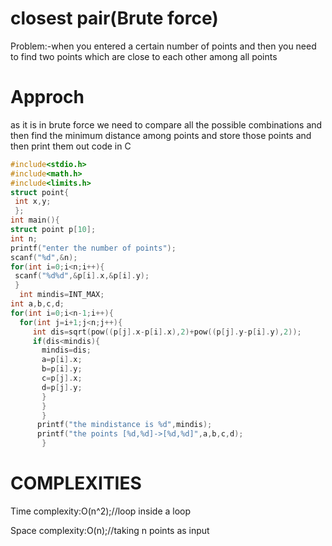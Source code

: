 # closest pair(Brute force)
Problem:-when you entered a certain number of points and then you need to find two points which are close to each other among all points
# Approch
as it is in brute force we need to compare all the possible combinations and then find the minimum distance among points and store those points and then print them out
code in C
```C
#include<stdio.h>
#include<math.h>
#include<limits.h>
struct point{
 int x,y;
 };
int main(){
struct point p[10];
int n;
printf("enter the number of points");
scanf("%d",&n);
for(int i=0;i<n;i++){
 scanf("%d%d",&p[i].x,&p[i].y);
 }
  int mindis=INT_MAX;
int a,b,c,d;
for(int i=0;i<n-1;i++){
  for(int j=i+1;j<n;j++){
     int dis=sqrt(pow((p[j].x-p[i].x),2)+pow((p[j].y-p[i].y),2));
     if(dis<mindis){
       mindis=dis;
       a=p[i].x;
       b=p[i].y;
       c=p[j].x;
       d=p[j].y;
       }
       }
       }
      printf("the mindistance is %d",mindis);
      printf("the points [%d,%d]->[%d,%d]",a,b,c,d);
       }
```
# COMPLEXITIES
Time complexity:O(n^2);//loop inside a loop

Space complexity:O(n);//taking n points as input
  
